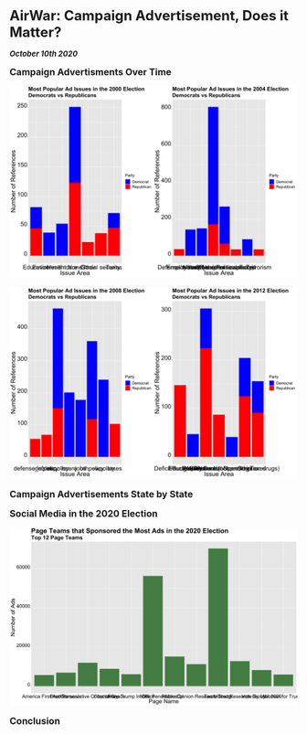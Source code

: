 
**<font size="5"> AirWar: Campaign Advertisement, Does it Matter? </font>**

_**<font size="2"> October 10th 2020 </font>**_



**<font size="3"> Campaign Advertisments Over Time  </font>**



![2000 and 2004](ad_issues_00_04.png)



![2008 and 2012](ad_issues_08.png)





**<font size="3"> Campaign Advertisements State by State  </font>**






**<font size="3"> Social Media in the 2020 Election  </font>**

![Advertisements 2020 Election](social_media.png)





**<font size="3"> Conclusion </font>**









